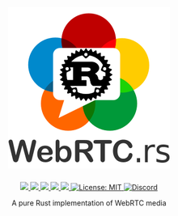 <h1 align="center">
 <a href="https://webrtc.rs"><img src="./doc/webrtc.rs.png" alt="WebRTC.rs"></a>
 <br>
</h1>
<p align="center">
 <a href="https://github.com/webrtc-rs/media/actions"> 
  <img src="https://github.com/webrtc-rs/media/workflows/Cargo/badge.svg">
 </a> 
 <a href="https://codecov.io/gh/webrtc-rs/media"> 
  <img src="https://codecov.io/gh/webrtc-rs/media/branch/main/graph/badge.svg">
 </a>
 <a href="https://deps.rs/repo/github/webrtc-rs/media"> 
  <img src="https://deps.rs/repo/github/webrtc-rs/media/status.svg">
 </a>
 <a href="https://crates.io/crates/webrtc-media"> 
  <img src="https://img.shields.io/crates/v/webrtc-media.svg">
 </a>
 <a href="https://docs.rs/webrtc-media"> 
  <img src="https://docs.rs/webrtc-media/badge.svg">
 </a>
 <a href="https://github.com/webrtc-rs/media/blob/master/LICENSE">
  <img src="https://img.shields.io/badge/License-MIT-yellow.svg" alt="License: MIT">
 </a>
 <a href="https://discord.gg/4Ju8UHdXMs">
  <img src="https://img.shields.io/discord/800204819540869120?logo=discord" alt="Discord">
 </a>
</p>
<p align="center">
 A pure Rust implementation of WebRTC media
</p>
